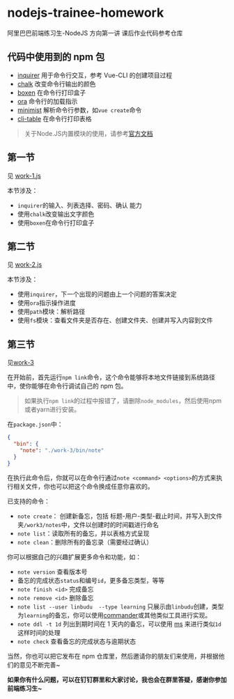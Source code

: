 # nodejs-trainee-homework

阿里巴巴前端练习生-NodeJS 方向第一讲 课后作业代码参考仓库

## 代码中使用到的 npm 包

- [inquirer](https://www.npmjs.com/package/inquirer) 用于命令行交互，参考 Vue-CLI 的创建项目过程
- [chalk](https://www.npmjs.com/package/chalk) 改变命令行输出的颜色
- [boxen](https://www.npmjs.com/package/boxen) 在命令行打印盒子
- [ora](https://www.npmjs.com/package/ora) 命令行的加载指示
- [minimist](https://www.npmjs.com/package/minimist) 解析命令行参数，如`vue create`命令
- [cli-table](https://www.npmjs.com/package/cli-table) 在命令行打印表格

> 关于Node.JS内置模块的使用，请参考[官方文档](http://nodejs.cn/api/)

## 第一节

见 [work-1.js](work-1.js)

本节涉及：

- `inquirer`的输入、列表选择、密码、确认 能力
- 使用`chalk`改变输出文字颜色
- 使用`boxen`在命令行打印盒子

## 第二节

见 [work-2.js](work-2.js)

本节涉及：

- 使用`inquirer`，下一个出现的问题由上一个问题的答案决定
- 使用`ora`指示操作进度
- 使用`path`模块：解析路径
- 使用`fs`模块：查看文件夹是否存在、创建文件夹、创建并写入内容到文件

## 第三节

见[work-3](work-3/)

在开始前，首先运行`npm link`命令，这个命令能够将本地文件链接到系统路径中，使你能够在命令行调试自己的 npm 包。

> 如果执行`npm link`的过程中报错了，请删除`node_modules`，然后使用npm或者yarn进行安装。

在`package.json`中：

```json
{
  "bin": {
    "note": "./work-3/bin/note"
  }
}
```

在执行此命令后，你就可以在命令行通过`note <command> <options>`的方式来执行相关文件，你也可以把这个命令换成任意你喜欢的。

已支持的命令：

- `note create`： 创建新备忘，包括 标题-用户-类型-截止时间，并写入到文件夹`/work3/notes`中，文件以创建时的时间戳进行命名
- `note list`：读取所有的备忘，并以表格方式呈现
- `note clean`：删除所有的备忘录（需要经过确认）

你可以根据自己的兴趣扩展更多命令和功能，如：

- `note version` 查看版本号
- 备忘的完成状态`status`和编号`id`，更多备忘类型，等等
- `note finish <id>` 完成备忘
- `note remove <id>` 删除备忘
- `note list --user linbudu  --type learning` 只展示由`linbudu`创建，类型为`learning`的备忘，你可以使用[commander](https://www.npmjs.com/package/commander)或其他类似工具进行实现。
- `note ddl -t 1d` 列出到期时间在 1 天内的备忘，可以使用 [ms](https://github.com/vercel/ms) 来进行类似`1d`这样时间的处理
- `note check` 查看备忘的完成状态与逾期状态


当然，你也可以把它发布在 npm 仓库里，然后邀请你的朋友们来使用，并根据他们的意见不断完善~

**如果你有什么问题，可以在钉钉群里和大家讨论，我也会在群里答疑，感谢你参加前端练习生~**

